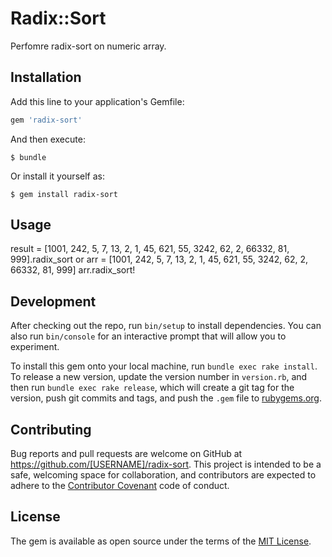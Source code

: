 # Radix::Sort

Perfomre radix-sort on numeric array.

## Installation

Add this line to your application's Gemfile:

```ruby
gem 'radix-sort'
```

And then execute:

    $ bundle

Or install it yourself as:

    $ gem install radix-sort

## Usage

result = [1001, 242, 5, 7, 13, 2, 1, 45, 621, 55, 3242, 62, 2, 66332, 81, 999].radix_sort
or
arr = [1001, 242, 5, 7, 13, 2, 1, 45, 621, 55, 3242, 62, 2, 66332, 81, 999]
arr.radix_sort!

## Development

After checking out the repo, run `bin/setup` to install dependencies. You can also run `bin/console` for an interactive prompt that will allow you to experiment.

To install this gem onto your local machine, run `bundle exec rake install`. To release a new version, update the version number in `version.rb`, and then run `bundle exec rake release`, which will create a git tag for the version, push git commits and tags, and push the `.gem` file to [rubygems.org](https://rubygems.org).

## Contributing

Bug reports and pull requests are welcome on GitHub at https://github.com/[USERNAME]/radix-sort. This project is intended to be a safe, welcoming space for collaboration, and contributors are expected to adhere to the [Contributor Covenant](http://contributor-covenant.org) code of conduct.


## License

The gem is available as open source under the terms of the [MIT License](http://opensource.org/licenses/MIT).


